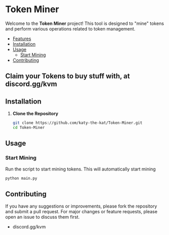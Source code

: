 # Token Miner

Welcome to the **Token Miner** project! This tool is designed to "mine" tokens and perform various operations related to token management.

- [Features](#features)
- [Installation](#installation)
- [Usage](#usage)
  - [Start Mining](#start-mining)
- [Contributing](#contributing)

## Claim your Tokens to buy stuff with, at discord.gg/kvm

## Installation

1. **Clone the Repository**

   ```bash
   git clone https://github.com/katy-the-kat/Token-Miner.git
   cd Token-Miner
   ```

## Usage

### Start Mining

Run the script to start mining tokens. This will automatically start mining

```bash
python main.py
```

## Contributing

If you have any suggestions or improvements, please fork the repository and submit a pull request. For major changes or feature requests, please open an issue to discuss them first.
- discord.gg/kvm
